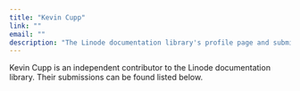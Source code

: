 ```yaml
---
title: "Kevin Cupp"
link: ""
email: ""
description: "The Linode documentation library's profile page and submission listing for Kevin Cupp"
---
```


Kevin Cupp is an independent contributor to the Linode documentation library. Their submissions can be found listed below.